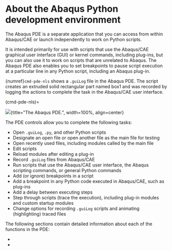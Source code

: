 # About the Abaqus Python development environment

The Abaqus PDE is a separate application that you can access from within Abaqus/CAE or launch independently to work on Python scripts.

It is intended primarily for use with scripts that use the Abaqus/CAE graphical user interface (GUI) or kernel commands, including plug-ins, but you can also use it to work on scripts that are unrelated to Abaqus. The Abaqus PDE also enables you to set breakpoints to pause script execution at a particular line in any Python script, including an Abaqus plug-in.

{numref}`cmd-pde-nls` shows a `.guiLog` file in the Abaqus PDE. The script creates an extruded solid rectangular part named box1 and was recorded by logging the actions to complete the task in the Abaqus/CAE user interface.

(cmd-pde-nls)=

![](/images/cmd-pde-nls.png){title="The Abaqus PDE.", width=100%, align=center}

The PDE controls allow you to complete the following tasks:

- Open `.guiLog`, `.py`, and other Python scripts
- Designate an open file or open another file as the main file for testing
- Open recently used files, including modules called by the main file
- Edit scripts
- Reload modules after editing a plug-in
- Record `.guiLog` files from Abaqus/CAE
- Run scripts that use the Abaqus/CAE user interface, the Abaqus scripting commands, or general Python commands
- Add (or ignore) breakpoints in a script
- Add a breakpoint in any Python code executed in Abaqus/CAE, such as plug-ins
- Add a delay between executing steps
- Step through scripts (trace the execution), including plug-in modules and custom startup modules
- Change options for recording `.guiLog` scripts and animating (highlighting) traced files

The following sections contain detailed information about each of the functions in the PDE:

- [](pde-basics.md)
- [](use-pde.md)
